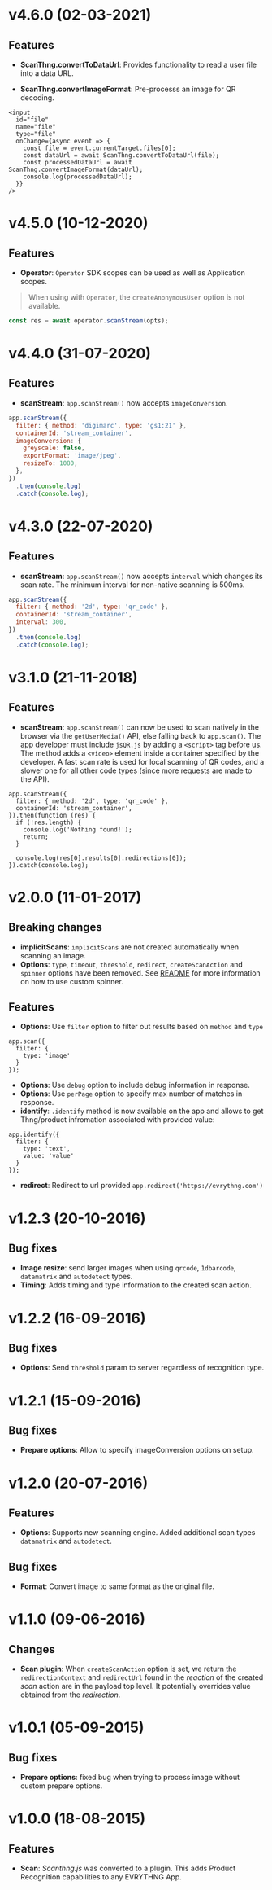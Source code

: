 # v4.6.0 (02-03-2021)

## Features

- **ScanThng.convertToDataUrl**: Provides functionality to read a user file into a data URL.

- **ScanThng.convertImageFormat**: Pre-processs an image for QR decoding.

```
<input
  id="file"
  name="file"
  type="file"
  onChange={async event => {
    const file = event.currentTarget.files[0];
    const dataUrl = await ScanThng.convertToDataUrl(file);
    const processedDataUrl = await ScanThng.convertImageFormat(dataUrl);
    console.log(processedDataUrl);
  }}
/>
```

# v4.5.0 (10-12-2020)

## Features

- **Operator**: `Operator` SDK scopes can be used as well as Application scopes.

> When using with `Operator`, the `createAnonymousUser` option is not available.

```js
const res = await operator.scanStream(opts);
```

# v4.4.0 (31-07-2020)

## Features

- **scanStream**: `app.scanStream()` now accepts `imageConversion`.

```js
app.scanStream({
  filter: { method: 'digimarc', type: 'gs1:21' },
  containerId: 'stream_container',
  imageConversion: {
    greyscale: false,
    exportFormat: 'image/jpeg',
    resizeTo: 1080,
  },
})
  .then(console.log)
  .catch(console.log);
```

# v4.3.0 (22-07-2020)

## Features

- **scanStream**: `app.scanStream()` now accepts `interval` which changes its
  scan rate. The minimum interval for non-native scanning is 500ms.

```js
app.scanStream({
  filter: { method: '2d', type: 'qr_code' },
  containerId: 'stream_container',
  interval: 300,
})
  .then(console.log)
  .catch(console.log);
```

# v3.1.0 (21-11-2018)

## Features

- **scanStream**: `app.scanStream()` can now be used to scan natively in the 
  browser via the `getUserMedia()` API, else falling back to `app.scan()`. The
  app developer must include `jsQR.js` by adding a `<script>` tag before us. The
  method adds a `<video>` element inside a container specified by the developer. 
  A fast scan rate is used for local scanning of QR codes, and a slower one for 
  all other code types (since more requests are made to the API).

```
app.scanStream({
  filter: { method: '2d', type: 'qr_code' },
  containerId: 'stream_container',
}).then(function (res) {
  if (!res.length) {
    console.log('Nothing found!');
    return;
  }

  console.log(res[0].results[0].redirections[0]);  
}).catch(console.log);
```


# v2.0.0 (11-01-2017)

## Breaking changes

- **implicitScans**: `implicitScans` are not created automatically when scanning an image.
- **Options**: `type`, `timeout`, `threshold`, `redirect`, `createScanAction` and `spinner` options have been removed.
See [README](https://github.com/evrythng/evrythng-scan.js#spinner) for more information on how to use custom spinner.

## Features
- **Options**: Use `filter` option to filter out results based on `method` and `type`
```
app.scan({
  filter: {
    type: 'image'
  }
});
```
- **Options**: Use `debug` option to include debug information in response.
- **Options**: Use `perPage` option to specify max number of matches in response.
- **identify**: `.identify` method is now available on the app and allows to get Thng/product infromation
associated with provided value:
```
app.identify({
  filter: {
    type: 'text',
    value: 'value'
  }
});
```
- **redirect**: Redirect to url provided `app.redirect('https://evrythng.com')`

# v1.2.3 (20-10-2016)

## Bug fixes

- **Image resize**: send larger images when using `qrcode`, `1dbarcode`, `datamatrix` and `autodetect` types.
- **Timing**: Adds timing and type information to the created scan action.

# v1.2.2 (16-09-2016)

## Bug fixes

- **Options**: Send `threshold` param to server regardless of recognition type.

# v1.2.1 (15-09-2016)

## Bug fixes

- **Prepare options**: Allow to specify imageConversion options on setup.

# v1.2.0 (20-07-2016)

## Features

- **Options**: Supports new scanning engine. Added additional scan types `datamatrix` and `autodetect`.

## Bug fixes

- **Format**: Convert image to same format as the original file.

# v1.1.0 (09-06-2016)

## Changes

- **Scan plugin**: When `createScanAction` option is set, we return the `redirectionContext` and 
                   `redirectUrl` found in the _reaction_ of the created _scan_ action are
                   in the payload top level. It potentially overrides value obtained
                   from the _redirection_.

# v1.0.1 (05-09-2015)

## Bug fixes

- **Prepare options**: fixed bug when trying to process image without custom prepare options.

# v1.0.0 (18-08-2015)

## Features

- **Scan**: _Scanthng.js_ was converted to a plugin. This adds Product Recognition capabilities to any EVRYTHNG App.
